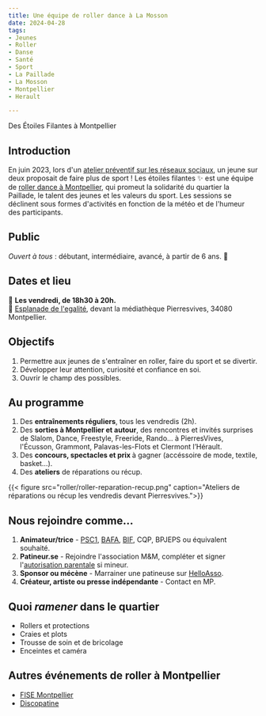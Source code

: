 ```yaml
---
title: Une équipe de roller dance à La Mosson
date: 2024-04-28
tags:
- Jeunes
- Roller
- Danse
- Santé
- Sport
- La Paillade
- La Mosson
- Montpellier
- Herault

---
```


Des Étoiles Filantes à Montpellier

<!--more-->

## Introduction

En juin 2023, lors d'un [atelier préventif sur les réseaux sociaux](https://www.mathsetmaryam.fr/u/Temoignages-reseaux-sociaux-Montpellier-juin-2023.pdf), un jeune sur deux proposait de faire plus de sport ! Les étoiles filantes ✨ est une équipe de [roller dance à Montpellier](https://www.mathsetmaryam.fr/c/roller/), qui promeut la solidarité du quartier la Paillade, le talent des jeunes et les valeurs du sport. Les sessions se déclinent sous formes d'activités en fonction de la météo et de l'humeur des participants.

## Public

<i>Ouvert à tous</i> : débutant, intermédiaire, avancé, à partir de 6 ans. 🌸

## Dates et lieu

📅 <b> Les vendredi, de 18h30 à 20h. </b><br>
📍 [Esplanade de l'egalité](https://g.page/r/CV0JpobxDzTwEBM/review), devant la médiathèque Pierresvives, 34080 Montpellier.
## Objectifs

1. Permettre aux jeunes de s'entraîner en roller, faire du sport et se divertir.
2. Développer leur attention, curiosité et confiance en soi.
3. Ouvrir le champ des possibles.

## Au programme

1. Des <b> entraînements réguliers</b>, tous les vendredis (2h).
2. Des <b> sorties à Montpellier et autour</b>, des rencontres et invités surprises de Slalom, Dance, Freestyle, Freeride, Rando... à PierresVives, l'Écusson, Grammont, Palavas-les-Flots et Clermont l’Hérault.
3. Des <b> concours, spectacles et prix </b> à gagner (accéssoire de mode, textile, basket…).
4. Des <b> ateliers</b> de réparations ou récup.

{{< figure src="roller/roller-reparation-recup.png" caption="Ateliers de réparations ou récup les vendredis devant Pierresvives.">}}

## Nous rejoindre comme…

1. <b>Animateur/trice</b> - [PSC1](https://www.protection-civile.org/psc1/), [BAFA](https://www.jeunes.gouv.fr/bafa-bafd), [BIF](https://ffroller-skateboard.fr/bif-roller/), CQP, BPJEPS ou équivalent souhaité.
2. <b>Patineur.se</b> - Rejoindre l'association M&M, compléter et signer l'[autorisation parentale](https://www.mathsetmaryam.fr/u/Roller-Autorisation-Parentale.pdf) si mineur.
3. <b>Sponsor ou mécène</b> - Marrainer une patineuse sur [HelloAsso](https://www.helloasso.com/associations/maths-et-maryam/formulaires/1).
4. <b>Créateur, artiste ou presse indépendante</b> - Contact en MP.

## Quoi <i>ramener</i> dans le quartier

- Rollers et protections
- Craies et plots
- Trousse de soin et de bricolage
- Enceintes et caméra

## Autres événements de roller à Montpellier
- [FISE Montpellier](https://www.fise.fr/fr)
- [Discopatine](https://www.instagram.com/discopatin.e/?hl=cs)